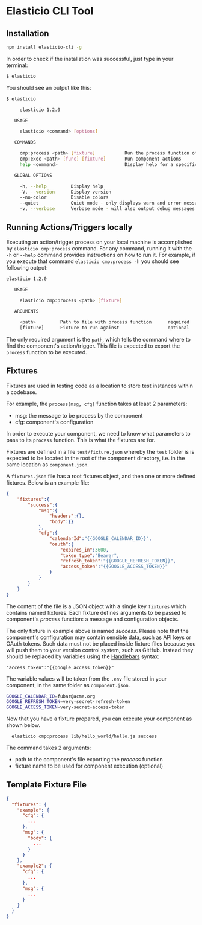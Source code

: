 # Elasticio CLI Tool
## Installation

````bash
npm install elasticio-cli -g
````

In order to check if the installation was successful, just type in your terminal:

````bash
$ elasticio
````
You should see an output like this:

````bash
$ elasticio

     elasticio 1.2.0 

   USAGE

     elasticio <command> [options]

   COMMANDS

     cmp:process <path> [fixture]           Run the process function of an action/trigger
     cmp:exec <path> [func] [fixture]       Run component actions
     help <command>                         Display help for a specific command

   GLOBAL OPTIONS

     -h, --help         Display help
     -V, --version      Display version
     --no-color         Disable colors
     --quiet            Quiet mode - only displays warn and error messages
     -v, --verbose      Verbose mode - will also output debug messages
````

## Running Actions/Triggers locally

Executing an action/trigger process on your local machine is accomplished by ``elasticio cmp:process`` command. For any command, running it with the `-h` or `--help` command provides instructions on how to run it. For example, if you execute that command `elasticio cmp:process -h` you should see following output:

````bash
elasticio 1.2.0 

   USAGE

     elasticio cmp:process <path> [fixture]

   ARGUMENTS

     <path>         Path to file with process function      required 
     [fixture]      Fixture to run against                  optional 
````

The only required argument is the `path`, which tells the command where to find the component's action/trigger. This file is expected to export the ``process`` function to be executed.

## Fixtures
Fixtures are used in testing code as a location to store test instances within a codebase.

For example, the ``process(msg, cfg)`` function takes at least 2 parameters:

* msg: the message to be process by the component
* cfg: component's configuration

In order to execute your component, we need to know what parameters to pass to its ``process`` function. This is what the fixtures are for.

Fixtures are defined in a file ``test/fixture.json`` whereby the ``test`` folder is is expected to be located in the root of the component directory, i.e. in the same location as `component.json`.

A `fixtures.json` file has a root fixtures object, and then one or more defined fixtures. Below is an example file:

````json
{
    "fixtures":{
        "success":{
            "msg":{
                "headers":{},
                "body":{}
            },
            "cfg":{
                "calendarId":"{{GOOGLE_CALENDAR_ID}}",
                "oauth":{
                    "expires_in":3600,
                    "token_type":"Bearer",
                    "refresh_token":"{{GOOGLE_REFRESH_TOKEN}}",
                    "access_token":"{{GOOGLE_ACCESS_TOKEN}}"
                }
            }
        }
    }
}
````

The content of the file is a JSON object with a single key ``fixtures`` which contains named fixtures. Each fixture defines arguments to be passed to component's _process_ function: a message and configuration objects. 

The only fixture in example above is named _success_. Please note that the  component's configuration may contain sensible data, such as API keys or OAuth tokens. Such data must not be placed inside fixture files because you will push them to your version control system, such as GitHub. Instead they should be replaced by variables using the [Handlebars](http://handlebarsjs.com/) syntax:

````
"access_token":"{{google_access_token}}"
````

The variable values will be taken from the `.env` file stored in your component, in the same folder as `component.json`.

```bash
GOOGLE_CALENDAR_ID=fubar@acme.org
GOOGLE_REFRESH_TOKEN=very-secret-refresh-token
GOOGLE_ACCESS_TOKEN=very-secret-access-token
```

Now that you have a fixture prepared, you can execute your component as shown below.

````bash
  elasticio cmp:process lib/hello_world/hello.js success
````

The command takes 2 arguments:
* path to the component's file exporting the _process_ function
* fixture name to be used for component execution (optional)

## Template Fixture File

```json
{
  "fixtures": {
    "example": {
      "cfg": {
        ...
      },
      "msg": {
        "body": {
          ...
        }
      }
    },
    "example2": {
      "cfg": {
        ...
      },
      "msg": {
        ...
      }
    }
  }
}
```
